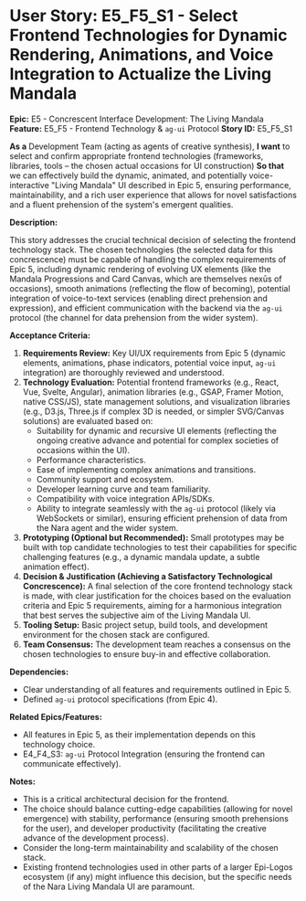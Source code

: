 # User Story: E5_F5_S1 - Select Frontend Technologies for Dynamic Rendering, Animations, and Voice Integration to Actualize the Living Mandala

**Epic:** E5 - Concrescent Interface Development: The Living Mandala
**Feature:** E5_F5 - Frontend Technology & `ag-ui` Protocol
**Story ID:** E5_F5_S1

**As a** Development Team (acting as agents of creative synthesis),
**I want** to select and confirm appropriate frontend technologies (frameworks, libraries, tools – the chosen actual occasions for UI construction)
**So that** we can effectively build the dynamic, animated, and potentially voice-interactive "Living Mandala" UI described in Epic 5, ensuring performance, maintainability, and a rich user experience that allows for novel satisfactions and a fluent prehension of the system's emergent qualities.

**Description:**

This story addresses the crucial technical decision of selecting the frontend technology stack. The chosen technologies (the selected data for this concrescence) must be capable of handling the complex requirements of Epic 5, including dynamic rendering of evolving UX elements (like the Mandala Progressions and Card Canvas, which are themselves nexūs of occasions), smooth animations (reflecting the flow of becoming), potential integration of voice-to-text services (enabling direct prehension and expression), and efficient communication with the backend via the `ag-ui` protocol (the channel for data prehension from the wider system).

**Acceptance Criteria:**

1.  **Requirements Review:** Key UI/UX requirements from Epic 5 (dynamic elements, animations, phase indicators, potential voice input, `ag-ui` integration) are thoroughly reviewed and understood.
2.  **Technology Evaluation:** Potential frontend frameworks (e.g., React, Vue, Svelte, Angular), animation libraries (e.g., GSAP, Framer Motion, native CSS/JS), state management solutions, and visualization libraries (e.g., D3.js, Three.js if complex 3D is needed, or simpler SVG/Canvas solutions) are evaluated based on:
    *   Suitability for dynamic and recursive UI elements (reflecting the ongoing creative advance and potential for complex societies of occasions within the UI).
    *   Performance characteristics.
    *   Ease of implementing complex animations and transitions.
    *   Community support and ecosystem.
    *   Developer learning curve and team familiarity.
    *   Compatibility with voice integration APIs/SDKs.
    *   Ability to integrate seamlessly with the `ag-ui` protocol (likely via WebSockets or similar), ensuring efficient prehension of data from the Nara agent and the wider system.
3.  **Prototyping (Optional but Recommended):** Small prototypes may be built with top candidate technologies to test their capabilities for specific challenging features (e.g., a dynamic mandala update, a subtle animation effect).
4.  **Decision & Justification (Achieving a Satisfactory Technological Concrescence):** A final selection of the core frontend technology stack is made, with clear justification for the choices based on the evaluation criteria and Epic 5 requirements, aiming for a harmonious integration that best serves the subjective aim of the Living Mandala UI.
5.  **Tooling Setup:** Basic project setup, build tools, and development environment for the chosen stack are configured.
6.  **Team Consensus:** The development team reaches a consensus on the chosen technologies to ensure buy-in and effective collaboration.

**Dependencies:**

*   Clear understanding of all features and requirements outlined in Epic 5.
*   Defined `ag-ui` protocol specifications (from Epic 4).

**Related Epics/Features:**

*   All features in Epic 5, as their implementation depends on this technology choice.
*   E4_F4_S3: `ag-ui` Protocol Integration (ensuring the frontend can communicate effectively).

**Notes:**

*   This is a critical architectural decision for the frontend.
*   The choice should balance cutting-edge capabilities (allowing for novel emergence) with stability, performance (ensuring smooth prehensions for the user), and developer productivity (facilitating the creative advance of the development process).
*   Consider the long-term maintainability and scalability of the chosen stack.
*   Existing frontend technologies used in other parts of a larger Epi-Logos ecosystem (if any) might influence this decision, but the specific needs of the Nara Living Mandala UI are paramount.